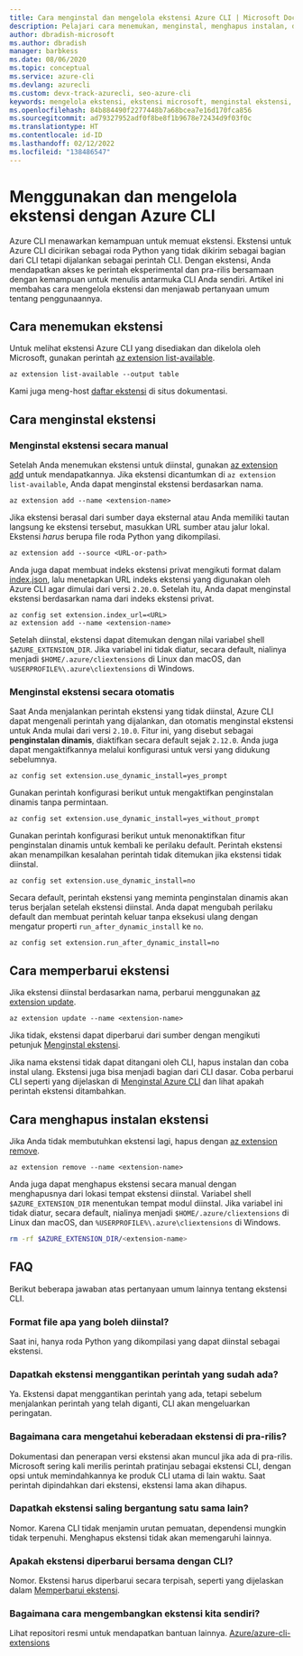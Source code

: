 ```yaml
---
title: Cara menginstal dan mengelola ekstensi Azure CLI | Microsoft Docs
description: Pelajari cara menemukan, menginstal, menghapus instalan, dan mengelola ekstensi dengan Azure CLI. Gunakan Azure CLI untuk memuat ekstensi yang disediakan dan dikelola oleh Microsoft.
author: dbradish-microsoft
ms.author: dbradish
manager: barbkess
ms.date: 08/06/2020
ms.topic: conceptual
ms.service: azure-cli
ms.devlang: azurecli
ms.custom: devx-track-azurecli, seo-azure-cli
keywords: mengelola ekstensi, ekstensi microsoft, menginstal ekstensi, menghapus instalan ekstensi, ekstensi azure, ekstensi azure cli
ms.openlocfilehash: 84b884490f2277448b7a68bcea7e16d170fca856
ms.sourcegitcommit: ad79327952adf0f8be8f1b9678e72434d9f03f0c
ms.translationtype: HT
ms.contentlocale: id-ID
ms.lasthandoff: 02/12/2022
ms.locfileid: "138486547"
---
```

# <a name="use-and-manage-extensions-with-the-azure-cli"></a>Menggunakan dan mengelola ekstensi dengan Azure CLI 

Azure CLI menawarkan kemampuan untuk memuat ekstensi. Ekstensi untuk Azure CLI dicirikan sebagai roda Python yang tidak dikirim sebagai bagian dari CLI tetapi dijalankan sebagai perintah CLI.
Dengan ekstensi, Anda mendapatkan akses ke perintah eksperimental dan pra-rilis bersamaan dengan kemampuan untuk menulis antarmuka CLI Anda sendiri. Artikel ini membahas cara mengelola ekstensi dan menjawab pertanyaan umum tentang penggunaannya.

## <a name="how-to-find-extensions"></a>Cara menemukan ekstensi

Untuk melihat ekstensi Azure CLI yang disediakan dan dikelola oleh Microsoft, gunakan perintah [az extension list-available](/cli/azure/extension#az-extension-list-available).

```azurecli-interactive
az extension list-available --output table
```

Kami juga meng-host [daftar ekstensi](azure-cli-extensions-list.md) di situs dokumentasi.

## <a name="how-to-install-extensions"></a>Cara menginstal ekstensi

### <a name="install-extensions-manually"></a>Menginstal ekstensi secara manual

Setelah Anda menemukan ekstensi untuk diinstal, gunakan [az extension add](/cli/azure/extension#az-extension-add) untuk mendapatkannya. Jika ekstensi dicantumkan di `az extension list-available`, Anda dapat menginstal ekstensi berdasarkan nama.

```azurecli-interactive
az extension add --name <extension-name>
```

Jika ekstensi berasal dari sumber daya eksternal atau Anda memiliki tautan langsung ke ekstensi tersebut, masukkan URL sumber atau jalur lokal. Ekstensi _harus_ berupa file roda Python yang dikompilasi.

```azurecli-interactive
az extension add --source <URL-or-path>
```

Anda juga dapat membuat indeks ekstensi privat mengikuti format dalam [index.json](https://github.com/Azure/azure-cli-extensions/blob/master/src/index.json), lalu menetapkan URL indeks ekstensi yang digunakan oleh Azure CLI agar dimulai dari versi `2.20.0`. Setelah itu, Anda dapat menginstal ekstensi berdasarkan nama dari indeks ekstensi privat.

```azurecli-interactive
az config set extension.index_url=<URL>
az extension add --name <extension-name>
```

Setelah diinstal, ekstensi dapat ditemukan dengan nilai variabel shell `$AZURE_EXTENSION_DIR`. Jika variabel ini tidak diatur, secara default, nialinya menjadi `$HOME/.azure/cliextensions` di Linux dan macOS, dan `%USERPROFILE%\.azure\cliextensions` di Windows.

### <a name="install-extensions-automatically"></a>Menginstal ekstensi secara otomatis

Saat Anda menjalankan perintah ekstensi yang tidak diinstal, Azure CLI dapat mengenali perintah yang dijalankan, dan otomatis menginstal ekstensi untuk Anda mulai dari versi `2.10.0`. Fitur ini, yang disebut sebagai **penginstalan dinamis**, diaktifkan secara default sejak `2.12.0`. Anda juga dapat mengaktifkannya melalui konfigurasi untuk versi yang didukung sebelumnya.
```azurecli-interactive
az config set extension.use_dynamic_install=yes_prompt
```

Gunakan perintah konfigurasi berikut untuk mengaktifkan penginstalan dinamis tanpa permintaan.
```azurecli-interactive
az config set extension.use_dynamic_install=yes_without_prompt
```

Gunakan perintah konfigurasi berikut untuk menonaktifkan fitur penginstalan dinamis untuk kembali ke perilaku default. Perintah ekstensi akan menampilkan kesalahan perintah tidak ditemukan jika ekstensi tidak diinstal.
```azurecli-interactive
az config set extension.use_dynamic_install=no
```

Secara default, perintah ekstensi yang meminta penginstalan dinamis akan terus berjalan setelah ekstensi diinstal. Anda dapat mengubah perilaku default dan membuat perintah keluar tanpa eksekusi ulang dengan mengatur properti `run_after_dynamic_install` ke `no`.
```azurecli-interactive
az config set extension.run_after_dynamic_install=no
```

## <a name="how-to-update-extensions"></a>Cara memperbarui ekstensi

Jika ekstensi diinstal berdasarkan nama, perbarui menggunakan [az extension update](/cli/azure/extension#az-extension-update).

```azurecli-interactive
az extension update --name <extension-name>
```

Jika tidak, ekstensi dapat diperbarui dari sumber dengan mengikuti petunjuk [Menginstal ekstensi](#how-to-install-extensions).

Jika nama ekstensi tidak dapat ditangani oleh CLI, hapus instalan dan coba instal ulang. Ekstensi juga bisa menjadi bagian dari CLI dasar.
Coba perbarui CLI seperti yang dijelaskan di [Menginstal Azure CLI](install-azure-cli.md) dan lihat apakah perintah ekstensi ditambahkan.

## <a name="how-to-uninstall-extensions"></a>Cara menghapus instalan ekstensi

Jika Anda tidak membutuhkan ekstensi lagi, hapus dengan [az extension remove](/cli/azure/extension#az-extension-remove).

```azurecli-interactive
az extension remove --name <extension-name>
```

Anda juga dapat menghapus ekstensi secara manual dengan menghapusnya dari lokasi tempat ekstensi diinstal. Variabel shell `$AZURE_EXTENSION_DIR` menentukan tempat modul diinstal.
Jika variabel ini tidak diatur, secara default, nialinya menjadi `$HOME/.azure/cliextensions` di Linux dan macOS, dan `%USERPROFILE%\.azure\cliextensions` di Windows.

```bash
rm -rf $AZURE_EXTENSION_DIR/<extension-name>
```

## <a name="faq"></a>FAQ

Berikut beberapa jawaban atas pertanyaan umum lainnya tentang ekstensi CLI.

### <a name="what-file-formats-are-allowed-for-installation"></a>Format file apa yang boleh diinstal?

Saat ini, hanya roda Python yang dikompilasi yang dapat diinstal sebagai ekstensi.

### <a name="can-extensions-replace-existing-commands"></a>Dapatkah ekstensi menggantikan perintah yang sudah ada?

Ya. Ekstensi dapat menggantikan perintah yang ada, tetapi sebelum menjalankan perintah yang telah diganti, CLI akan mengeluarkan peringatan.

### <a name="how-can-i-tell-if-an-extension-is-in-pre-release"></a>Bagaimana cara mengetahui keberadaan ekstensi di pra-rilis?

Dokumentasi dan penerapan versi ekstensi akan muncul jika ada di pra-rilis. Microsoft sering kali merilis perintah pratinjau sebagai ekstensi CLI, dengan opsi untuk memindahkannya ke produk CLI utama di lain waktu. Saat perintah dipindahkan dari ekstensi, ekstensi lama akan dihapus. 

### <a name="can-extensions-depend-upon-each-other"></a>Dapatkah ekstensi saling bergantung satu sama lain?

Nomor. Karena CLI tidak menjamin urutan pemuatan, dependensi mungkin tidak terpenuhi. Menghapus ekstensi tidak akan memengaruhi lainnya.

### <a name="are-extensions-updated-along-with-the-cli"></a>Apakah ekstensi diperbarui bersama dengan CLI?

Nomor. Ekstensi harus diperbarui secara terpisah, seperti yang dijelaskan dalam [Memperbarui ekstensi](#how-to-update-extensions).

### <a name="how-to-develop-our-own-extension"></a>Bagaimana cara mengembangkan ekstensi kita sendiri?
Lihat repositori resmi untuk mendapatkan bantuan lainnya. [Azure/azure-cli-extensions](https://github.com/Azure/azure-cli/tree/master/doc/extensions)
